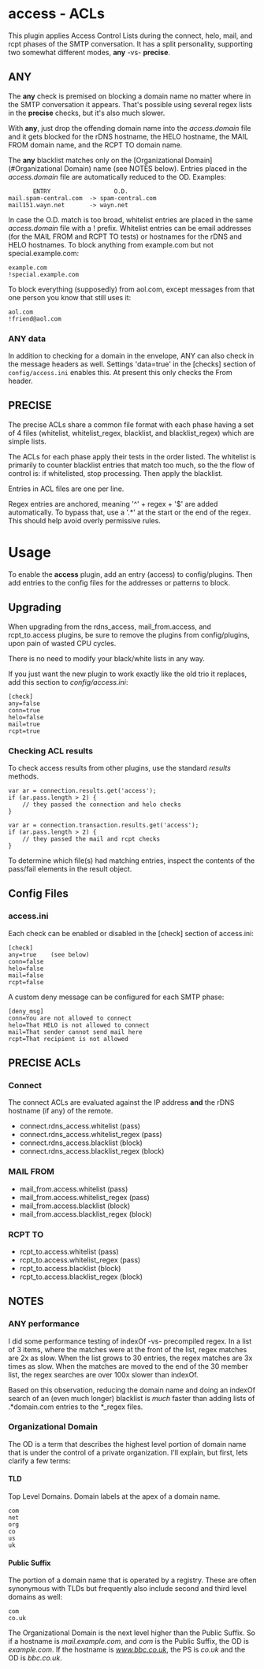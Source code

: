 # access - ACLs

This plugin applies Access Control Lists during the connect, helo, mail, and
rcpt phases of the SMTP conversation. It has a split personality, supporting
two somewhat different modes, **any** -vs- **precise**.

## ANY

The **any** check is premised on blocking a domain
name no matter where in the SMTP conversation it appears. That's possible using
several regex lists in the **precise** checks, but it's also much slower.

With **any**, just drop the offending domain name into the _access.domain_ file
and it gets blocked for the rDNS hostname, the HELO hostname, the MAIL FROM
domain name, and the RCPT TO domain name.

The **any** blacklist matches only on the [Organizational Domain](#Organizational Domain) name (see NOTES below). Entries placed in the _access.domain_ file are automatically reduced to the OD. Examples:

           ENTRY                  O.D.
    mail.spam-central.com  -> spam-central.com
    mail151.wayn.net       -> wayn.net

In case the O.D. match is too broad, whitelist entries are placed in the same
_access.domain_ file with a ! prefix. Whitelist entries can be email addresses
(for the MAIL FROM and RCPT TO tests) or hostnames for the rDNS and HELO
hostnames. To block anything from example.com but not special.example.com:

    example.com
    !special.example.com

To block everything (supposedly) from aol.com, except messages from that one
person you know that still uses it:

    aol.com
    !friend@aol.com

### ANY data

In addition to checking for a domain in the envelope, ANY can also check in
the message headers as well. Settings 'data=true' in the [checks] section of
`config/access.ini` enables this. At present this only checks the From header.

## PRECISE

The precise ACLs share a common file format with each phase having a set of
4 files (whitelist, whitelist\_regex, blacklist, and blacklist\_regex) which
are simple lists.

The ACLs for each phase apply their tests in the order listed. The whitelist
is primarily to counter blacklist entries that match too much, so the the flow
of control is: if whitelisted, stop processing. Then apply the blacklist. 

Entries in ACL files are one per line.

Regex entries are anchored, meaning '^' + regex + '$' are added automatically.
To bypass that, use a '.\*' at the start or the end of the regex. This should
help avoid overly permissive rules.

# Usage

To enable the **access** plugin, add an entry (access) to config/plugins. Then
add entries to the config files for the addresses or patterns to block.

## Upgrading

When upgrading from the rdns\_access, mail\_from.access, and rcpt\_to.access
plugins, be sure to remove the plugins from config/plugins, upon pain of
wasted CPU cycles.

There is no need to modify your black/white lists in any way.

If you just want the new plugin to work exactly like the old trio it replaces,
add this section to _config/access.ini_:

    [check]
    any=false
    conn=true
    helo=false
    mail=true
    rcpt=true

### Checking ACL results

To check access results from other plugins, use the standard *results*
methods.

    var ar = connection.results.get('access');
    if (ar.pass.length > 2) {
        // they passed the connection and helo checks
    }
     
    var ar = connection.transaction.results.get('access');
    if (ar.pass.length > 2) {
        // they passed the mail and rcpt checks
    }

To determine which file(s) had matching entries, inspect the contents
of the pass/fail elements in the result object.

## Config Files

### access.ini

Each check can be enabled or disabled in the [check] section of access.ini:

    [check]
    any=true    (see below)
    conn=false
    helo=false
    mail=false
    rcpt=false

A custom deny message can be configured for each SMTP phase:

    [deny_msg]
    conn=You are not allowed to connect
    helo=That HELO is not allowed to connect
    mail=That sender cannot send mail here
    rcpt=That recipient is not allowed


## PRECISE ACLs

### Connect

The connect ACLs are evaluated against the IP address **and** the rDNS
hostname (if any) of the remote.

* connect.rdns\_access.whitelist          (pass)
* connect.rdns\_access.whitelist\_regex   (pass)
* connect.rdns\_access.blacklist          (block)
* connect.rdns\_access.blacklist\_regex   (block)

### MAIL FROM

* mail\_from.access.whitelist          (pass)
* mail\_from.access.whitelist\_regex   (pass)
* mail\_from.access.blacklist          (block)
* mail\_from.access.blacklist\_regex   (block)

### RCPT TO

* rcpt\_to.access.whitelist           (pass)
* rcpt\_to.access.whitelist\_regex    (pass)
* rcpt\_to.access.blacklist           (block)
* rcpt\_to.access.blacklist\_regex    (block)


## NOTES

### ANY performance

I did some performance testing of indexOf -vs- precompiled regex. In
a list of 3 items, where the matches were at the front of the list, regex
matches are 2x as slow. When the list grows to 30 entries, the regex
matches are 3x times as slow. When the matches are moved to the end of the
30 member list, the regex searches are over 100x slower than indexOf.

Based on this observation, reducing the domain name and doing an indexOf
search of an (even much longer) blacklist is *much* faster than adding lists
of .\*domain.com entries to the \*\_regex files.

### Organizational Domain

The OD is a term that describes the highest level portion of domain name that
is under the control of a private organization. I'll explain, but first, lets
clarify a few terms:

#### TLD

Top Level Domains. Domain labels at the apex of a domain name.

    com
    net
    org
    co
    us
    uk

#### Public Suffix

The portion of a domain name that is operated by a registry. These are often
synonymous with TLDs but frequently also include second and third level
domains as well:

    com
    co.uk

The Organizational Domain is the next level higher than the Public Suffix. So
if a hostname is *mail.example.com*, and *com* is the Public Suffix, the OD is
*example.com*. If the hostname is *www.bbc.co.uk*, the PS is *co.uk* and the
OD is *bbc.co.uk*.

